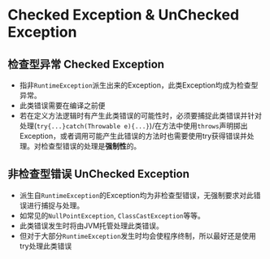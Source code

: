# Checked Exception & UnChecked Exception
## 检查型异常 Checked Exception
- 指非`RuntimeException`派生出来的Exception，此类Exception均成为检查型异常。
- 此类错误需要在编译之前便
- 若在定义方法逻辑时有产生此类错误的可能性时，必须要捕捉此类错误并针对处理(`try{...}catch(Throwable e){...}`)/在方法中使用`throws`声明掷出Exception，或者调用可能产生此错误的方法时也需要使用try获得错误并处理。对检查型错误的处理是**强制性**的。

## 非检查型错误 UnChecked Exception
- 派生自`RuntimeException`的Exception均为非检查型错误，无强制要求对此错误进行捕捉与处理。
- 如常见的`NullPointException`, `ClassCastException`等等。
- 此类错误发生时将由JVM托管处理此类错误。
- 但对于大部分`RuntimeException`发生时均会使程序终制，所以最好还是使用try处理此类错误